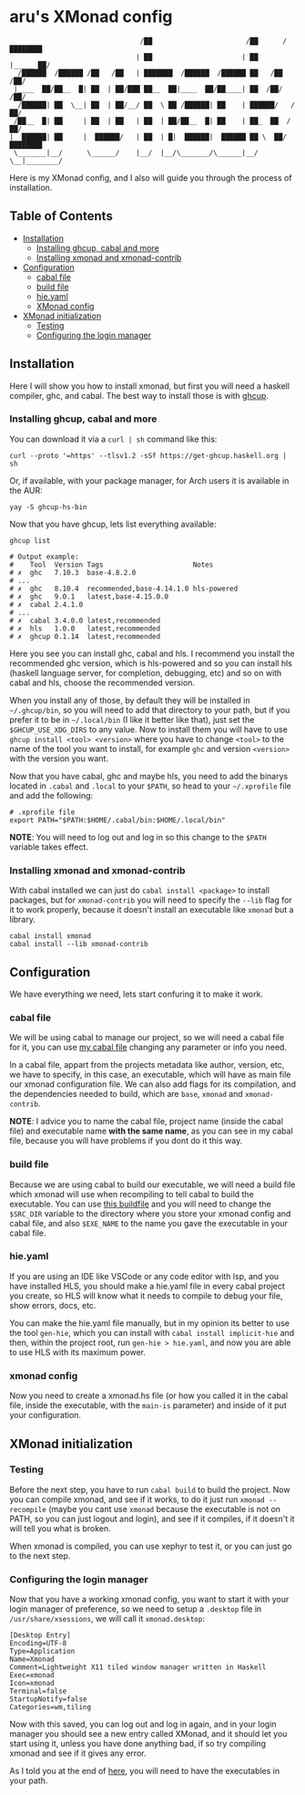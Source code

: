# aru's XMonad config

```text
                                /██                       /██      /████████
                               | ██                      | ██     |_____ ██/
  /██████  /██████ /██   /██   | ███████  /██████  /██████ ██   /██    /██/
 |____  ██/██__  █| ██  | ██/███ ██__  ██|____  ██/██____| ██  /██/   /██/
  /██████| ██  \__| ██  | ██/__/ ██  \ ██ /██████| ██    | ██████/   /██/
 /██__  █| ██     | ██  | ██   | ██  | ██/██__  █| ██    | ██_  ██  /██/
|  ██████| ██     |  ██████/   | ██  | █|  ██████|  ██████ ██ \  ██/████████
 \_______|__/      \______/    |__/  |__/\_______/\______|__/  \__|________/
```

Here is my XMonad config, and I also will guide you through the process of
installation.

## Table of Contents

- [Installation](#installation)
  - [Installing ghcup, cabal and more](#installing-ghcup-cabal-and-more)
  - [Installing xmonad and xmonad-contrib](#installing-xmonad-and-xmonad-contrib)
- [Configuration](#configuration)
  - [cabal file](#cabal-file)
  - [build file](#build-file)
  - [hie.yaml](#hieyaml)
  - [XMonad config](#xmonad-config)
- [XMonad initialization](#xmonad-initialization)
  - [Testing](#testing)
  - [Configuring the login manager](#configuring-the-login-manager)

## Installation

Here I will show you how to install xmonad, but first you will need
a haskell compiler, ghc, and cabal. The best way to install those is with
[ghcup](https://gitlab.haskell.org/haskell/ghcup-hs).

### Installing ghcup, cabal and more

You can download it via a `curl | sh` command like this:

```shell
curl --proto '=https' --tlsv1.2 -sSf https://get-ghcup.haskell.org | sh
```

Or, if available, with your package manager, for Arch users it is available in
the AUR:

```shell
yay -S ghcup-hs-bin
```

Now that you have ghcup, lets list everything available:

```shell
ghcup list

# Output example:
#    Tool  Version Tags                      Notes
# ✗  ghc   7.10.3  base-4.8.2.0
# ...
# ✗  ghc   8.10.4  recommended,base-4.14.1.0 hls-powered
# ✗  ghc   9.0.1   latest,base-4.15.0.0
# ✗  cabal 2.4.1.0
# ...
# ✗  cabal 3.4.0.0 latest,recommended
# ✗  hls   1.0.0   latest,recommended
# ✗  ghcup 0.1.14  latest,recommended
```

Here you see you can install ghc, cabal and hls. I recommend you install the
recommended ghc version, which is hls-powered and so you can install hls
(haskell language server, for completion, debugging, etc) and so on with cabal
and hls, choose the recommended version.

When you install any of those, by default they will be installed in
`~/.ghcup/bin`, so you will need to add that directory to your path, but if you
prefer it to be in `~/.local/bin` (I like it better like that), just set the
`$GHCUP_USE_XDG_DIRS` to any value. Now to install them you will have to use
`ghcup install <tool> <version>` where you have to change `<tool>` to the name
of the tool you want to install, for example `ghc` and version `<version>` with
the version you want.

Now that you have cabal, ghc and maybe hls, you need to add the binarys located
in `.cabal` and `.local` to your `$PATH`, so head to your `~/.xprofile` file and
add the following:

```shell
# .xprofile file
export PATH="$PATH:$HOME/.cabal/bin:$HOME/.local/bin"
```

**NOTE**: You will need to log out and log in so this change to the `$PATH`
variable takes effect.

### Installing xmonad and xmonad-contrib

With cabal installed we can just do `cabal install <package>` to install
packages, but for `xmonad-contrib` you will need to specify the `--lib` flag
for it to work properly, because it doesn't install an executable like `xmonad`
but a library.

```shell
cabal install xmonad
cabal install --lib xmonad-contrib
```

## Configuration

We have everything we need, lets start confuring it to make it work.

### cabal file

We will be using cabal to manage our project, so we will need a cabal file for
it, you can use [my cabal file](./aru-xmonad.cabal) changing any parameter or
info you need.

In a cabal file, appart from the projects metadata like author, version,
etc, we have to specify, in this case, an executable, which will have as main
file our xmonad configuration file. We can also add flags for its compilation,
and the dependencies needed to build, which are `base`, `xmonad` and
`xmonad-contrib`.

**NOTE**: I advice you to name the cabal file, project name (inside the cabal file)
and executable name **with the same name**, as you can see in my cabal file,
because you will have problems if you dont do it this way.

### build file

Because we are using cabal to build our executable, we will need a build file
which xmonad will use when recompiling to tell cabal to build the executable.
You can use [this buildfile](./build) and you will need to change the `$SRC_DIR`
variable to the directory where you store your xmonad config and cabal file, and
also `$EXE_NAME` to the name you gave the executable in your cabal file.

### hie.yaml

If you are using an IDE like VSCode or any code editor with lsp, and you have
installed HLS, you should make a hie.yaml file in every cabal project you
create, so HLS will know what it needs to compile to debug your file, show
errors, docs, etc.

You can make the hie.yaml file manually, but in my opinion its better to use
the tool `gen-hie`, which you can install with `cabal install implicit-hie`
and then, within the project root, run `gen-hie > hie.yaml`, and now you are
able to use HLS with its maximum power.

### xmonad config

Now you need to create a xmonad.hs file (or how you called it in the cabal
file, inside the executable, with the `main-is` parameter) and inside of it put
your configuration.

## XMonad initialization

### Testing

Before the next step, you have to run `cabal build` to build the project. Now
you can compile xmonad, and see if it works, to do it just run
`xmonad --recompile` (maybe you cant use `xmonad` because the executable is not
on PATH, so you can just logout and login), and see if it compiles, if it
doesn't it will tell you what is broken.

When xmonad is compiled, you can use xephyr to test it, or you can just go to
the next step.

### Configuring the login manager

Now that you have a working xmonad config, you want to start it with your login
manager of preference, so we need to setup a `.desktop` file in
`/usr/share/xsessions`, we will call it `xmonad.desktop`:

```desktop
[Desktop Entry]
Encoding=UTF-8
Type=Application
Name=Xmonad
Comment=Lightweight X11 tiled window manager written in Haskell
Exec=xmonad
Icon=xmonad
Terminal=false
StartupNotify=false
Categories=wm,tiling
```

Now with this saved, you can log out and log in again, and in your login manager
you should see a new entry called XMonad, and it should let you start using it,
unless you have done anything bad, if so try compiling xmonad and see if it
gives any error.

As I told you at the end of [here](#Installing-ghcup-cabal-and-more), you will
need to have the executables in your path.
